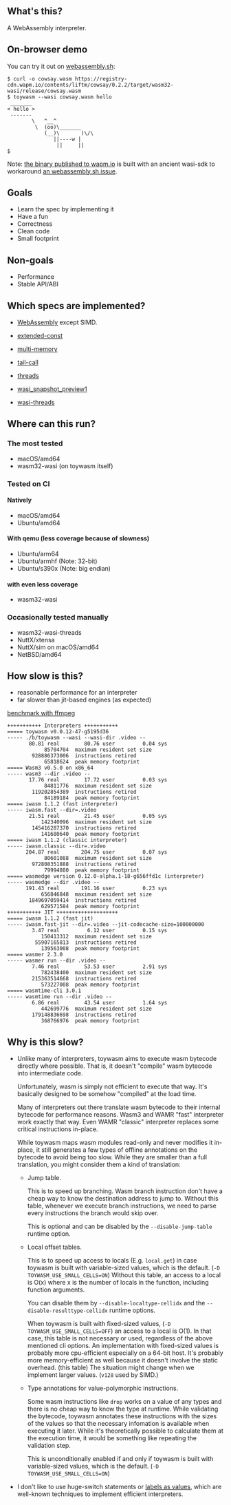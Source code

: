 ## What's this?

A WebAssembly interpreter.

## On-browser demo

You can try it out on [webassembly.sh](https://webassembly.sh/?run-command=toywasm%20--version):

```shell
$ curl -o cowsay.wasm https://registry-cdn.wapm.io/contents/liftm/cowsay/0.2.2/target/wasm32-wasi/release/cowsay.wasm
$ toywasm --wasi cowsay.wasm hello
 _______
< hello >
 -------
        \   ^__^
         \  (oo)\_______
            (__)\       )\/\
               ||----w |
                ||     ||
$
```

Note: [the binary published to wapm.io](https://wapm.io/yamt/toywasm)
is built with an ancient wasi-sdk to workaround
[an webassembly.sh issue](https://github.com/wasmerio/webassembly.sh/issues/105).

## Goals

* Learn the spec by implementing it
* Have a fun
* Correctness
* Clean code
* Small footprint

## Non-goals

* Performance
* Stable API/ABI

## Which specs are implemented?

* [WebAssembly](https://github.com/WebAssembly/spec) except SIMD.

* [extended-const](https://github.com/WebAssembly/extended-const)

* [multi-memory](https://github.com/WebAssembly/multi-memory)

* [tail-call](https://github.com/WebAssembly/tail-call)

* [threads](https://github.com/WebAssembly/threads)

* [wasi_snapshot_preview1](https://github.com/WebAssembly/wasi)

* [wasi-threads](https://github.com/WebAssembly/wasi-threads)

## Where can this run?

### The most tested

* macOS/amd64
* wasm32-wasi (on toywasm itself)

### Tested on CI

#### Natively

* macOS/amd64
* Ubuntu/amd64

#### With qemu (less coverage because of slowness)

* Ubuntu/arm64
* Ubuntu/armhf (Note: 32-bit)
* Ubuntu/s390x (Note: big endian)

#### with even less coverage

* wasm32-wasi

### Occasionally tested manually

* wasm32-wasi-threads
* NuttX/xtensa
* NuttX/sim on macOS/amd64
* NetBSD/amd64

## How slow is this?

* reasonable performance for an interpreter
* far slower than jit-based engines (as expected)

[benchmark with ffmpeg](./benchmark/ffmpeg.sh)
```
+++++++++++ Interpreters +++++++++++
===== toywasm v0.0.12-47-g5195d36
----- ./b/toywasm --wasi --wasi-dir .video --
       80.81 real        80.76 user         0.04 sys
            85704704  maximum resident set size
        928886373006  instructions retired
            65818624  peak memory footprint
===== Wasm3 v0.5.0 on x86_64
----- wasm3 --dir .video --
       17.76 real        17.72 user         0.03 sys
            84811776  maximum resident set size
        119202854389  instructions retired
            84189184  peak memory footprint
===== iwasm 1.1.2 (fast interpreter)
----- iwasm.fast --dir=.video
       21.51 real        21.45 user         0.05 sys
           142340096  maximum resident set size
        145416287370  instructions retired
           141680640  peak memory footprint
===== iwasm 1.1.2 (classic interpreter)
----- iwasm.classic --dir=.video
      204.87 real       204.75 user         0.07 sys
            80601088  maximum resident set size
        972808351888  instructions retired
            79994880  peak memory footprint
===== wasmedge version 0.12.0-alpha.1-18-g656ffd1c (interpreter)
----- wasmedge --dir .video --
      191.43 real       191.16 user         0.23 sys
           656846848  maximum resident set size
       1849697059414  instructions retired
           629571584  peak memory footprint
+++++++++++ JIT ++++++++++++++++++++
===== iwasm 1.1.2 (fast jit)
----- iwasm.fast-jit --dir=.video --jit-codecache-size=100000000
        3.47 real         6.12 user         0.15 sys
           150413312  maximum resident set size
         55907165813  instructions retired
           139563008  peak memory footprint
===== wasmer 2.3.0
----- wasmer run --dir .video --
        7.46 real        53.53 user         2.91 sys
           782438400  maximum resident set size
        215363514668  instructions retired
           573227008  peak memory footprint
===== wasmtime-cli 3.0.1
----- wasmtime run --dir .video --
        6.86 real        43.54 user         1.64 sys
           442699776  maximum resident set size
        179148836698  instructions retired
           368766976  peak memory footprint
```

## Why is this slow?

* Unlike many of interpreters, toywasm aims to execute wasm bytecode
  directly where possible. That is, it doesn't "compile" wasm bytecode
  into intermediate code.

  Unfortunately, wasm is simply not efficient to execute that way.
  It's basically designed to be somehow "compiled" at the load time.

  Many of interpreters out there translate wasm bytecode to their internal
  bytecode for performance reasons. Wasm3 and WAMR "fast" interpreter
  work exactly that way. Even WAMR "classic" interpreter replaces
  some critical instructions in-place.

  While toywasm maps wasm modules read-only and never modifies it in-place,
  it still generates a few types of offline annotations on the bytecode
  to avoid being too slow. While they are smaller than a full translation,
  you might consider them a kind of translation:

  * Jump table.

    This is to speed up branching. Wasm branch instruction don't have
    a cheap way to know the destination address to jump to. Without this
    table, whenever we execute branch instructions, we need to parse
    every instructions the branch would skip over.

    This is optional and can be disabled by the `--disable-jump-table`
    runtime option.

  * Local offset tables.

    This is to speed up access to locals (E.g. `local.get`) in case
    toywasm is built with variable-sized values, which is the default.
    (`-D TOYWASM_USE_SMALL_CELLS=ON`)
    Without this table, an access to a local is O(x) where x is
    the number of locals in the function, including function arguments.

    You can disable them by `--disable-localtype-cellidx`
    and the `--disable-resulttype-cellidx` runtime options.

    When toywasm is built with fixed-sized values,
    (`-D TOYWASM_USE_SMALL_CELLS=OFF`) an access to a local is O(1).
    In that case, this table is not necessary or used, regardless of
    the above mentioned cli options.
    An implementation with fixed-sized values is probably more
    cpu-efficient especially on a 64-bit host. It's probably more
    memory-efficient as well because it doesn't involve the static
    overhead. (this table) The situation might change when we implement
    larger values. (`v128` used by SIMD.)

  * Type annotations for value-polymorphic instructions.

    Some wasm instructions like `drop` works on a value of any types and
    there is no cheap way to know the type at runtime.
    While validating the bytecode, toywasm annotates these instructions
    with the sizes of the values so that the necessary infomation is
    available when executing it later. While it's theoretically possible
    to calculate them at the execution time, it would be something like
    repeating the validation step.

    This is unconditionally enabled if and only if toywasm is built with
    variable-sized values, which is the default.
    (`-D TOYWASM_USE_SMALL_CELLS=ON`)

* I don't like to use huge-switch statements or
  [labels as values](https://gcc.gnu.org/onlinedocs/gcc/Labels-as-Values.html),
  which are well-known techniques to implement efficient interpreters.

